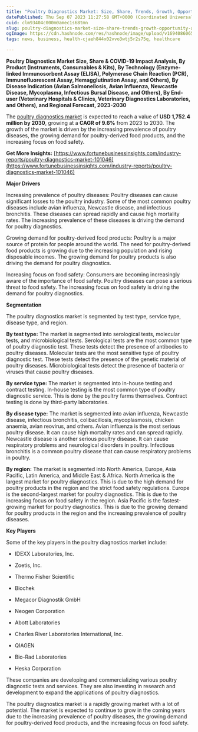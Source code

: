 ```yaml
---
title: "Poultry Diagnostics Market: Size, Share, Trends, Growth, Opportunity, and Forecast"
datePublished: Thu Sep 07 2023 11:27:58 GMT+0000 (Coordinated Universal Time)
cuid: clm93404c000m0amec1s68tmn
slug: poultry-diagnostics-market-size-share-trends-growth-opportunity-and-forecast
ogImage: https://cdn.hashnode.com/res/hashnode/image/upload/v1694086065136/ea3ed5e9-ecc5-4bdc-ad7e-9c12fe290f8f.png
tags: news, business, health-cjaeh844x02vvo3wtj5r2s75q, healthcare

---
```


**Poultry Diagnostics Market Size, Share & COVID-19 Impact Analysis, By Product (Instruments, Consumables & Kits), By Technology (Enzyme-linked Immunosorbent Assay (ELISA), Polymerase Chain Reaction (PCR), Immunofluorescent Assay, Hemagglutination Assay, and Others), By Disease Indication (Avian Salmonellosis, Avian Influenza, Newcastle Disease, Mycoplasma, Infectious Bursal Disease, and Others), By End-user (Veterinary Hospitals & Clinics, Veterinary Diagnostics Laboratories, and Others), and Regional Forecast, 2023-2030**

The [poultry diagnostics market](https://www.fortunebusinessinsights.com/industry-reports/poultry-diagnostics-market-101046) is expected to reach a value of **USD 1,752.4 million by 2030**, growing at a **CAGR of 9.6%** from 2023 to 2030. The growth of the market is driven by the increasing prevalence of poultry diseases, the growing demand for poultry-derived food products, and the increasing focus on food safety.

**Get More Insights:** [https://www.fortunebusinessinsights.com/industry-reports/poultry-diagnostics-market-101046](https://www.fortunebusinessinsights.com/industry-reports/poultry-diagnostics-market-101046)

**Major Drivers**

Increasing prevalence of poultry diseases: Poultry diseases can cause significant losses to the poultry industry. Some of the most common poultry diseases include avian influenza, Newcastle disease, and infectious bronchitis. These diseases can spread rapidly and cause high mortality rates. The increasing prevalence of these diseases is driving the demand for poultry diagnostics.

Growing demand for poultry-derived food products: Poultry is a major source of protein for people around the world. The need for poultry-derived food products is growing due to the increasing population and rising disposable incomes. The growing demand for poultry products is also driving the demand for poultry diagnostics.

Increasing focus on food safety: Consumers are becoming increasingly aware of the importance of food safety. Poultry diseases can pose a serious threat to food safety. The increasing focus on food safety is driving the demand for poultry diagnostics.

**Segmentation**

The poultry diagnostics market is segmented by test type, service type, disease type, and region.

**By test type:** The market is segmented into serological tests, molecular tests, and microbiological tests. Serological tests are the most common type of poultry diagnostic test. These tests detect the presence of antibodies to poultry diseases. Molecular tests are the most sensitive type of poultry diagnostic test. These tests detect the presence of the genetic material of poultry diseases. Microbiological tests detect the presence of bacteria or viruses that cause poultry diseases.

**By service type:** The market is segmented into in-house testing and contract testing. In-house testing is the most common type of poultry diagnostic service. This is done by the poultry farms themselves. Contract testing is done by third-party laboratories.

**By disease type:** The market is segmented into avian influenza, Newcastle disease, infectious bronchitis, colibacillosis, mycoplasmosis, chicken anaemia, avian reovirus, and others. Avian influenza is the most serious poultry disease. It can cause high mortality rates and can spread rapidly. Newcastle disease is another serious poultry disease. It can cause respiratory problems and neurological disorders in poultry. Infectious bronchitis is a common poultry disease that can cause respiratory problems in poultry.

**By region:** The market is segmented into North America, Europe, Asia Pacific, Latin America, and Middle East & Africa. North America is the largest market for poultry diagnostics. This is due to the high demand for poultry products in the region and the strict food safety regulations. Europe is the second-largest market for poultry diagnostics. This is due to the increasing focus on food safety in the region. Asia Pacific is the fastest-growing market for poultry diagnostics. This is due to the growing demand for poultry products in the region and the increasing prevalence of poultry diseases.

**Key Players**

Some of the key players in the poultry diagnostics market include:

* IDEXX Laboratories, Inc.
    
* Zoetis, Inc.
    
* Thermo Fisher Scientific
    
* Biochek
    
* Megacor Diagnostik GmbH
    
* Neogen Corporation
    
* Abott Laboratories
    
* Charles River Laboratories International, Inc.
    
* QIAGEN
    
* Bio-Rad Laboratories
    
* Heska Corporation
    

These companies are developing and commercializing various poultry diagnostic tests and services. They are also investing in research and development to expand the applications of poultry diagnostics.

The poultry diagnostics market is a rapidly growing market with a lot of potential. The market is expected to continue to grow in the coming years due to the increasing prevalence of poultry diseases, the growing demand for poultry-derived food products, and the increasing focus on food safety.